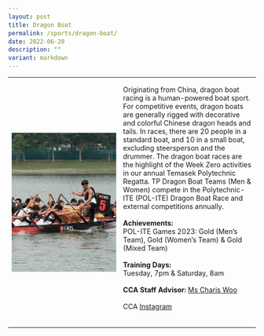 ```yaml
---
layout: post
title: Dragon Boat
permalink: /sports/dragon-boat/
date: 2022-06-20
description: ""
variant: markdown
---
```

<table>
    <tbody><tr>
        <td style="width:45%"><img src="/images/Sports/DRAGONBOAT.png" style="display:block;margin-left:auto;margin-right:auto;" alt="Dragon Boat"></td>
        <td>
            <p>
                Originating from China, dragon boat racing is a human-powered boat sport. For competitive events, dragon boats are generally rigged with decorative and colorful Chinese dragon heads and tails. In races, there are 20 people in a standard boat, and 10 in a small boat, excluding steersperson and the drummer. The dragon boat races are the highlight of the Week Zero activities in our annual Temasek Polytechnic Regatta. TP Dragon Boat Teams (Men &amp; Women) compete in the Polytechnic-ITE (POL-ITE) Dragon Boat Race and external competitions annually.<br>
                <br>
                <b>Achievements:</b><br>
                POL-ITE Games 2023: Gold (Men’s Team), Gold (Women’s Team) &amp; Gold (Mixed Team)<br>
                <br>
                <b>Training Days:</b><br>
                Tuesday, 7pm &amp; Saturday, 8am<br>
                <br>
                <b>CCA Staff Advisor:</b> <a href="mailto:Charis_WOO@tp.edu.sg">Ms Charis Woo</a><br>
                <br>
                CCA <a href="https://www.instagram.com/temasekpolydragonboat/">Instagram</a><br>
                <br>
            </p>
        </td>
    </tr>
</tbody></table>